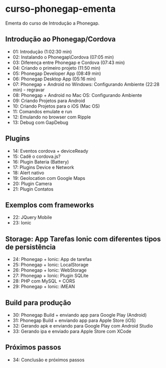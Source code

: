 # curso-phonegap-ementa

Ementa do curso de Introdução a Phonegap.

## Introdução ao Phonegap/Cordova
* 01: Introdução (1:02:30 min)
* 02: Instalando o Phonegap\Cordova (07:05 min)
* 03: Diferença entre Phonegap e Cordova (07:43 min)
* 04: Criando o primeiro projeto (11:50 min)
* 05: Phonegap Developer App (08:49 min)
* 06: Phonegap Desktop App (05:16 min)
* 07: Phonegap + Android no Windows: Configurando Ambiente (22:28 min) - regravar
* 08: Phonegap + Android no Mac OS: Configurando Ambiente
* 09: Criando Projetos para Android
* 10: Criando Projetos para o iOS (Mac OS)
* 11: Comandos emulate e run
* 12: Emulando no browser com Ripple
* 13: Debug com GapDebug

## Plugins
* 14: Eventos cordova + deviceReady
* 15: Cadê o cordova.js?
* 16: Plugin Bateria (Battery)
* 17: Plugins Device e Network
* 18: Alert nativo
* 19: Geolocation com Google Maps
* 20: Plugin Camera
* 21: Plugin Contatos

## Exemplos com frameworks
* 22: JQuery Mobile
* 23: Ionic

## Storage: App Tarefas Ionic com diferentes tipos de persistência
* 24: Phonegap + Ionic: App de tarefas
* 25: Phonegap + Ionic: LocalStorage
* 26: Phonegap + Ionic: WebStorage
* 27: Phonegap + Ionic: Plugin SQLite
* 28: PHP com MySQL + CORS
* 29: Phonegap + Ionic: iMEAN

## Build para produção
* 30: Phonegap Build + enviando app para Google Play (Android)
* 31: Phonegap Build + enviando app para Apple Store (iOS)
* 32: Gerando apk e enviando para Google Play com Android Studio
* 33: Gerando ipa e enviado para Apple Store com XCode

## Próximos passos
* 34: Conclusão e próximos passos